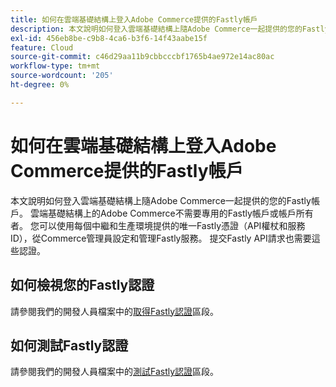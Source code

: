 ```yaml
---
title: 如何在雲端基礎結構上登入Adobe Commerce提供的Fastly帳戶
description: 本文說明如何登入雲端基礎結構上隨Adobe Commerce一起提供的您的Fastly帳戶。 雲端基礎結構上的Adobe Commerce不需要專用的Fastly帳戶或帳戶所有者。 您可以使用每個中繼和生產環境提供的唯一Fastly憑證（API權杖和服務ID），從Commerce管理員設定和管理Fastly服務。 提交Fastly API請求也需要這些認證。
exl-id: 456eb8be-c9b8-4ca6-b3f6-14f43aabe15f
feature: Cloud
source-git-commit: c46d29aa11b9cbbcccbf1765b4ae972e14ac80ac
workflow-type: tm+mt
source-wordcount: '205'
ht-degree: 0%

---
```


# 如何在雲端基礎結構上登入Adobe Commerce提供的Fastly帳戶

本文說明如何登入雲端基礎結構上隨Adobe Commerce一起提供的您的Fastly帳戶。 雲端基礎結構上的Adobe Commerce不需要專用的Fastly帳戶或帳戶所有者。 您可以使用每個中繼和生產環境提供的唯一Fastly憑證（API權杖和服務ID），從Commerce管理員設定和管理Fastly服務。 提交Fastly API請求也需要這些認證。

## 如何檢視您的Fastly認證

請參閱我們的開發人員檔案中的[取得Fastly認證](https://experienceleague.adobe.com/en/docs/commerce-cloud-service/user-guide/cdn/setup-fastly/fastly-configuration#cloud-fastly-creds)區段。

## 如何測試Fastly認證

請參閱我們的開發人員檔案中的[測試Fastly認證](https://experienceleague.adobe.com/en/docs/commerce-cloud-service/user-guide/cdn/setup-fastly/fastly-configuration#test-the-fastly-credentials)區段。

